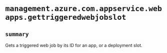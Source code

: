 # `management.azure.com.appservice.webapps.gettriggeredwebjobslot`

## `summary`
Gets a triggered web job by its ID for an app, or a deployment slot.


